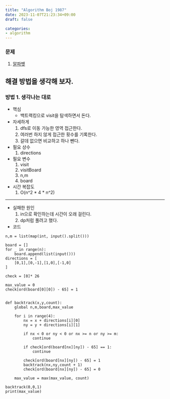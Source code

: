 ```yaml
---
title: "Algorithm Boj 1987"
date: 2023-11-07T21:23:34+09:00
draft: false

categories:
- algorithm
---
```


### 문제
1. [알파벳](https://www.acmicpc.net/problem/1987)

## 해결 방법을 생각해 보자.
### 방법 1. 생각나는 대로
- 핵심
    - 백트랙킹으로 visit을 탐색하면서 돈다.
- 자세하게
    1. dfs로 이동 가능한 영역 접근한다.
    1. 여러번 하지 않게 접근한 횟수를 기록한다.
    1. 갈데 없으면 비교하고 하나 뺀다.
- 필요 상수
    1. directions
- 필요 변수
    1. visit
    1. visitBoard
    1. n,m
    1. board
- 시간 복잡도
    1. O(n^2 * 4 * n^2)

---
- 실패한 원인
    1. in으로 확인하는데 시간이 오래 걸린다.
    1. dp처럼 풀려고 했다.
- 코드
```python3
n,m = list(map(int, input().split()))

board = []
for _ in range(n):
    board.append(list(input()))
directions = [
    [0,1],[0,-1],[1,0],[-1,0]
]

check = [0]* 26

max_value = 0
check[ord(board[0][0]) - 65] = 1


def backtrack(x,y,count):
    global n,m,board,max_value
    
    for i in range(4):
        nx = x + directions[i][0]
        ny = y + directions[i][1]
        
        if nx < 0 or ny < 0 or nx >= n or ny >= m:
            continue
        
        if check[ord(board[nx][ny]) - 65] == 1:
            continue
        
        check[ord(board[nx][ny]) - 65] = 1
        backtrack(nx,ny,count + 1)
        check[ord(board[nx][ny]) - 65] = 0
        
    max_value = max(max_value, count)
    
backtrack(0,0,1)
print(max_value)
        
```
